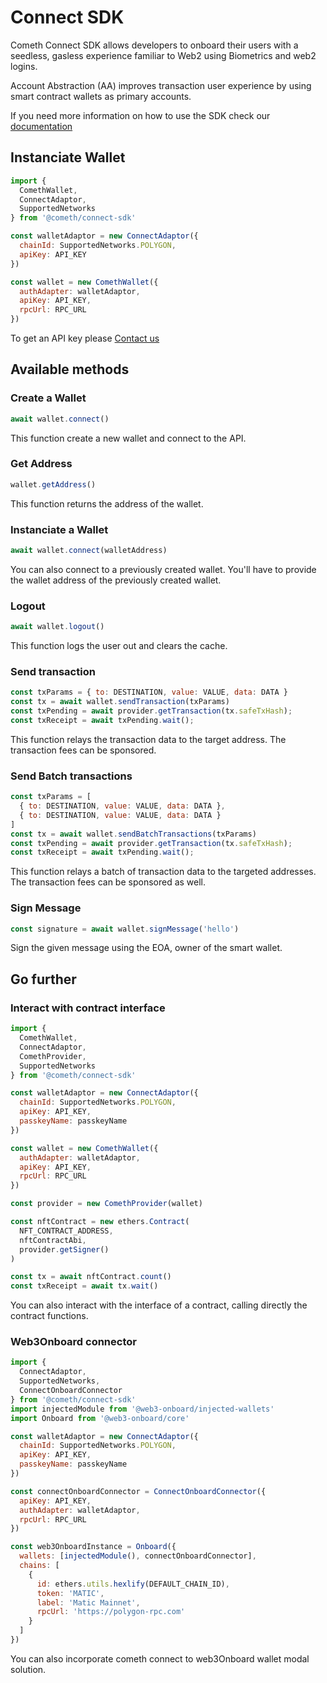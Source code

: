 # Connect SDK

Cometh Connect SDK allows developers to onboard their users with a seedless, gasless experience familiar to Web2 using Biometrics and web2 logins.

Account Abstraction (AA) improves transaction user experience by using smart contract wallets as primary accounts.

If you need more information on how to use the SDK check our [documentation](https://docs.cometh.io/connect/cometh-connect/what-is-connect)

## Instanciate Wallet

```javascript
import {
  ComethWallet,
  ConnectAdaptor,
  SupportedNetworks
} from '@cometh/connect-sdk'

const walletAdaptor = new ConnectAdaptor({
  chainId: SupportedNetworks.POLYGON,
  apiKey: API_KEY
})

const wallet = new ComethWallet({
  authAdapter: walletAdaptor,
  apiKey: API_KEY,
  rpcUrl: RPC_URL
})
```

To get an API key please [Contact us](https://www.cometh.io/)

## Available methods

### Create a Wallet

```javascript
await wallet.connect()
```

This function create a new wallet and connect to the API.

### Get Address

```javascript
wallet.getAddress()
```

This function returns the address of the wallet.

### Instanciate a Wallet

```javascript
await wallet.connect(walletAddress)
```

You can also connect to a previously created wallet. You'll have to provide the wallet address of the previously created wallet.

### Logout

```javascript
await wallet.logout()
```

This function logs the user out and clears the cache.

### Send transaction

```javascript
const txParams = { to: DESTINATION, value: VALUE, data: DATA }
const tx = await wallet.sendTransaction(txParams)
const txPending = await provider.getTransaction(tx.safeTxHash); 
const txReceipt = await txPending.wait();
```

This function relays the transaction data to the target address. The transaction fees can be sponsored.

### Send Batch transactions

```javascript
const txParams = [
  { to: DESTINATION, value: VALUE, data: DATA },
  { to: DESTINATION, value: VALUE, data: DATA }
]
const tx = await wallet.sendBatchTransactions(txParams)
const txPending = await provider.getTransaction(tx.safeTxHash); 
const txReceipt = await txPending.wait();
```

This function relays a batch of transaction data to the targeted addresses. The transaction fees can be sponsored as well.

### Sign Message

```javascript
const signature = await wallet.signMessage('hello')
```

Sign the given message using the EOA, owner of the smart wallet.

## Go further

### Interact with contract interface

```javascript
import {
  ComethWallet,
  ConnectAdaptor,
  ComethProvider,
  SupportedNetworks
} from '@cometh/connect-sdk'

const walletAdaptor = new ConnectAdaptor({
  chainId: SupportedNetworks.POLYGON,
  apiKey: API_KEY,
  passkeyName: passkeyName
})

const wallet = new ComethWallet({
  authAdapter: walletAdaptor,
  apiKey: API_KEY,
  rpcUrl: RPC_URL
})

const provider = new ComethProvider(wallet)

const nftContract = new ethers.Contract(
  NFT_CONTRACT_ADDRESS,
  nftContractAbi,
  provider.getSigner()
)

const tx = await nftContract.count()
const txReceipt = await tx.wait()
```

You can also interact with the interface of a contract, calling directly the contract functions.

### Web3Onboard connector

```javascript
import {
  ConnectAdaptor,
  SupportedNetworks,
  ConnectOnboardConnector
} from '@cometh/connect-sdk'
import injectedModule from '@web3-onboard/injected-wallets'
import Onboard from '@web3-onboard/core'

const walletAdaptor = new ConnectAdaptor({
  chainId: SupportedNetworks.POLYGON,
  apiKey: API_KEY,
  passkeyName: passkeyName
})

const connectOnboardConnector = ConnectOnboardConnector({
  apiKey: API_KEY,
  authAdapter: walletAdaptor,
  rpcUrl: RPC_URL
})

const web3OnboardInstance = Onboard({
  wallets: [injectedModule(), connectOnboardConnector],
  chains: [
    {
      id: ethers.utils.hexlify(DEFAULT_CHAIN_ID),
      token: 'MATIC',
      label: 'Matic Mainnet',
      rpcUrl: 'https://polygon-rpc.com'
    }
  ]
})
```

You can also incorporate cometh connect to web3Onboard wallet modal solution.
